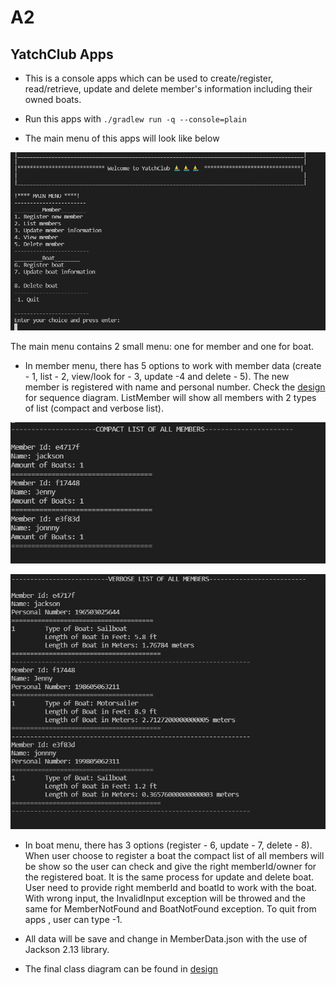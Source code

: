 # A2

## YatchClub Apps
- This is a console apps which can be used to create/register, read/retrieve, update and delete member's information including their owned boats. 

- Run this apps with 
`./gradlew run -q --console=plain`

- The main menu of this apps will look like below

![main menu](img/main-menu.PNG)

The main menu contains 2 small menu: one for member and one for boat. 
+ In member menu, there has 5 options to work with member data (create - 1, list - 2, view/look for - 3, update -4 and delete - 5). The new member is registered with name and personal number. Check the [design](./design.md) for sequence diagram. ListMember will show all members with 2 types of list (compact and verbose list). 

![compact list](img/compactlist.PNG)

![verbose list](img/verboselist.PNG)

+ In boat menu, there has 3 options (register - 6, update - 7, delete - 8). When user choose to register a boat the compact list of all members will be show so the user can check and give the right memberId/owner for the registered boat. It is the same process for update and delete boat. User need to provide right memberId and boatId to work with the boat. With wrong input, the InvalidInput exception will be throwed and the same for MemberNotFound and BoatNotFound exception. To quit from apps , user can type -1.

+ All data will be save and change in MemberData.json with the use of Jackson 2.13 library.

+ The final class diagram can be found in [design](./design.md)
